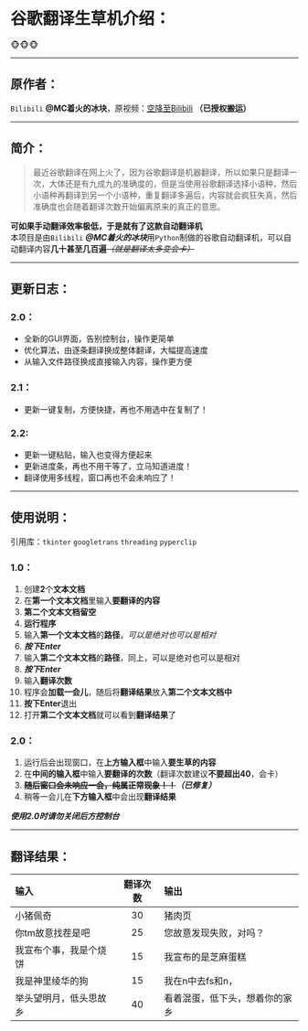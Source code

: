 # 谷歌翻译生草机介绍：

:monkey_face::monkey_face::monkey_face:  
***
## 原作者：  
`Bilibili` __@MC着火的冰块__，原视频：[空降至Bilibili](https://space.bilibili.com/551409211 "点击空降")
__（已授权搬运）__
***
## 简介：  
> 最近谷歌翻译在网上火了，因为谷歌翻译是机器翻译，所以如果只是翻译一次，大体还是有九成九的准确度的，但是当使用谷歌翻译选择小语种，然后小语种再翻译到另一个小语种，重复翻译多遍后，内容就会疯狂失真，然后准确度也会随着翻译次数开始偏离原来的真正的意思。  
  
__可如果手动翻译效率极低，于是就有了这款自动翻译机__  
本项目是由`Bilibili` ***@MC着火的冰块***用`Python`制做的谷歌自动翻译机，可以自动翻译内容**几十甚至几百遍**~~*（就是翻译太多变会卡）*~~  
***
## 更新日志：
### 2.0：
- 全新的GUI界面，告别控制台，操作更简单
- 优化算法，由逐条翻译换成整体翻译，大幅提高速度
- 从输入文件路径换成直接输入内容，操作更方便
  
### 2.1：
- 更新一键复制，方便快捷，再也不用选中在复制了！

### 2.2:  
- 更新一键粘贴，输入也变得方便起来
- 更新进度条，再也不用干等了，立马知道进度！
- 翻译使用多线程，窗口再也不会未响应了！
***
## 使用说明：
引用库：`tkinter` `googletrans` `threading` `pyperclip`  
  
### 1.0：  
1. 创建**2**个**文本文档**
2. 在**第一个文本文档**里输入**要翻译的内容**
3. **第二个文本文档留空**
4. **运行程序**
5. 输入**第一个文本文档**的**路径**，*可以是绝对也可以是相对*
6. ***按下Enter***
7. 输入**第二个文本文档**的**路径**，同上，可以是绝对也可以是相对
8. ***按下Enter***
9. 输入**翻译次数**
10. 程序会**加载一会儿**，随后将**翻译结果**放入**第二个文本文档中**
11. **按下Enter**退出
12. 打开**第二个文本文档**就可以看到**翻译结果**了
  
### 2.0：  
1. 运行后会出现窗口，在**上方输入框**中输入**要生草的内容**  
2. 在**中间的输入框**中输入**要翻译的次数**（翻译次数建议**不要超出40**，会卡）  
3. ~~**随后窗口会未响应一会，纯属正常现象！！**~~***（已修复）***  
4. 稍等一会儿在**下方输入框**中会出现**翻译结果**  

*__使用2.0时请勿关闭后方控制台__*
***
## 翻译结果：  
|输入|翻译次数|输出|
|:---|:---:|:---|
|小猪佩奇|30|猪肉页|
|你tm故意找茬是吧|25|您故意发现失败，对吗？|
|我宣布个事，我是个烧饼|15|我宣布的是芝麻蛋糕|
|我是神里绫华的狗|15|我在n中去fs和n，|
|举头望明月，低头思故乡|40|看着混蛋，低下头，想着你的家乡|
